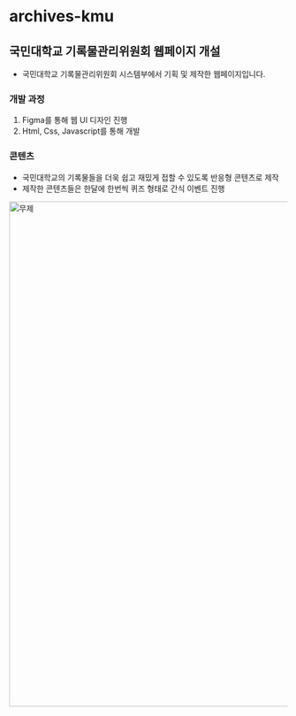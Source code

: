 # archives-kmu
## 국민대학교 기록물관리위원회 웹페이지 개설
* 국민대학교 기록물관리위원회 시스템부에서 기획 및 제작한 웹페이지입니다. 

### 개발 과정
1. Figma를 통해 웹 UI 디자인 진행
2. Html, Css, Javascript를 통해 개발

### 콘텐츠
* 국민대학교의 기록물들을 더욱 쉽고 재밌게 접할 수 있도록 반응형 콘텐츠로 제작
* 제작한 콘텐츠들은 한달에 한번씩 퀴즈 형태로 간식 이벤트 진행

<img width="913" alt="무제" src="https://github.com/shinala0602/Analysis-of-the-Location-of-the-Urban-Revitalization-in-South-Jeolla-Province/assets/59050396/9255510f-7985-42e9-9150-e8a01a91817a">
